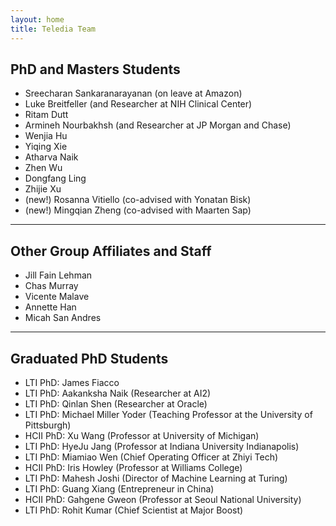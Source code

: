```yaml
---
layout: home
title: Teledia Team
---
```

## PhD and Masters Students

- Sreecharan Sankaranarayanan (on leave at Amazon)
- Luke Breitfeller (and Researcher at NIH Clinical Center)
- Ritam Dutt
- Armineh Nourbakhsh (and Researcher at JP Morgan and Chase)
- Wenjia Hu
- Yiqing Xie
- Atharva Naik 
- Zhen Wu
- Dongfang Ling
- Zhijie Xu
- (new!) Rosanna Vitiello (co-advised with Yonatan Bisk)
- (new!) Mingqian Zheng (co-advised with Maarten Sap)

---

## Other Group Affiliates and Staff

- Jill Fain Lehman
- Chas Murray
- Vicente Malave
- Annette Han
- Micah San Andres

---
## Graduated PhD Students

- LTI PhD: James Fiacco
- LTI PhD: Aakanksha Naik (Researcher at AI2)
- LTI PhD: Qinlan Shen (Researcher at Oracle)
- LTI PhD: Michael Miller Yoder (Teaching Professor at the University of Pittsburgh)
- HCII PhD: Xu Wang (Professor at University of Michigan)
- LTI PhD: HyeJu Jang (Professor at Indiana University Indianapolis)
- LTI PhD: Miamiao Wen (Chief Operating Officer at Zhiyi Tech)
- HCII PhD: Iris Howley (Professor at Williams College)
- LTI PhD: Mahesh Joshi (Director of Machine Learning at Turing)
- LTI PhD: Guang Xiang (Entrepreneur in China)
- HCII PhD: Gahgene Gweon (Professor at Seoul National University)
- LTI PhD: Rohit Kumar (Chief Scientist at Major Boost)

